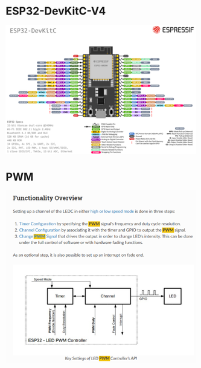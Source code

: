 # ESP32-DevKitC-V4
![ESP32 - devkitC-v4-pinout](https://github.com/AIZAZ588/ESP32-DevKitC-V4/blob/main/esp32-devkitC-v4-pinout.png)
# PWM
![ESP32 - LED PWM Controller](https://github.com/AIZAZ588/ESP32-DevKitC-V4/blob/89b21bbe19d409415181d4e093408f0e22a6197d/PWM/ESP32%20-%20LED%20PWM%20Controller.png)
